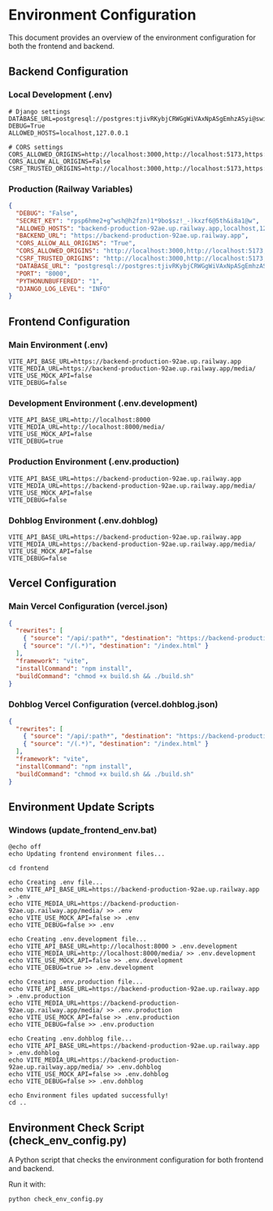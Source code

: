 # Environment Configuration

This document provides an overview of the environment configuration for both the frontend and backend.

## Backend Configuration

### Local Development (.env)

```
# Django settings
DATABASE_URL=postgresql://postgres:tjivRKybjCRWGgWiVAxNpASgEmhzASyi@switchyard.proxy.rlwy.net:57528/railway
DEBUG=True
ALLOWED_HOSTS=localhost,127.0.0.1

# CORS settings
CORS_ALLOWED_ORIGINS=http://localhost:3000,http://localhost:5173,https://dohblog.vercel.app
CORS_ALLOW_ALL_ORIGINS=False
CSRF_TRUSTED_ORIGINS=http://localhost:3000,http://localhost:5173,https://dohblog.vercel.app
```

### Production (Railway Variables)

```json
{
  "DEBUG": "False",
  "SECRET_KEY": "rpsp6hme2+g^wsh@h2fzn)1*9bo$sz!_-)kxzf6@5th&i8a1@w",
  "ALLOWED_HOSTS": "backend-production-92ae.up.railway.app,localhost,127.0.0.1",
  "BACKEND_URL": "https://backend-production-92ae.up.railway.app",
  "CORS_ALLOW_ALL_ORIGINS": "True",
  "CORS_ALLOWED_ORIGINS": "http://localhost:3000,http://localhost:5173,https://backend-production-92ae.up.railway.app,https://blog-cms-frontend-ten.vercel.app,https://dohblog.vercel.app",
  "CSRF_TRUSTED_ORIGINS": "http://localhost:3000,http://localhost:5173,https://backend-production-92ae.up.railway.app,https://blog-cms-frontend-ten.vercel.app,https://dohblog.vercel.app",
  "DATABASE_URL": "postgresql://postgres:tjivRKybjCRWGgWiVAxNpASgEmhzASyi@postgres.railway.internal:5432/railway",
  "PORT": "8000",
  "PYTHONUNBUFFERED": "1",
  "DJANGO_LOG_LEVEL": "INFO"
}
```

## Frontend Configuration

### Main Environment (.env)

```
VITE_API_BASE_URL=https://backend-production-92ae.up.railway.app
VITE_MEDIA_URL=https://backend-production-92ae.up.railway.app/media/
VITE_USE_MOCK_API=false
VITE_DEBUG=false
```

### Development Environment (.env.development)

```
VITE_API_BASE_URL=http://localhost:8000
VITE_MEDIA_URL=http://localhost:8000/media/
VITE_USE_MOCK_API=false
VITE_DEBUG=true
```

### Production Environment (.env.production)

```
VITE_API_BASE_URL=https://backend-production-92ae.up.railway.app
VITE_MEDIA_URL=https://backend-production-92ae.up.railway.app/media/
VITE_USE_MOCK_API=false
VITE_DEBUG=false
```

### Dohblog Environment (.env.dohblog)

```
VITE_API_BASE_URL=https://backend-production-92ae.up.railway.app
VITE_MEDIA_URL=https://backend-production-92ae.up.railway.app/media/
VITE_USE_MOCK_API=false
VITE_DEBUG=false
```

## Vercel Configuration

### Main Vercel Configuration (vercel.json)

```json
{
  "rewrites": [
    { "source": "/api/:path*", "destination": "https://backend-production-92ae.up.railway.app/api/:path*" },
    { "source": "/(.*)", "destination": "/index.html" }
  ],
  "framework": "vite",
  "installCommand": "npm install",
  "buildCommand": "chmod +x build.sh && ./build.sh"
}
```

### Dohblog Vercel Configuration (vercel.dohblog.json)

```json
{
  "rewrites": [
    { "source": "/api/:path*", "destination": "https://backend-production-92ae.up.railway.app/api/:path*" },
    { "source": "/(.*)", "destination": "/index.html" }
  ],
  "framework": "vite",
  "installCommand": "npm install",
  "buildCommand": "chmod +x build.sh && ./build.sh"
}
```

## Environment Update Scripts

### Windows (update_frontend_env.bat)

```batch
@echo off
echo Updating frontend environment files...

cd frontend

echo Creating .env file...
echo VITE_API_BASE_URL=https://backend-production-92ae.up.railway.app > .env
echo VITE_MEDIA_URL=https://backend-production-92ae.up.railway.app/media/ >> .env
echo VITE_USE_MOCK_API=false >> .env
echo VITE_DEBUG=false >> .env

echo Creating .env.development file...
echo VITE_API_BASE_URL=http://localhost:8000 > .env.development
echo VITE_MEDIA_URL=http://localhost:8000/media/ >> .env.development
echo VITE_USE_MOCK_API=false >> .env.development
echo VITE_DEBUG=true >> .env.development

echo Creating .env.production file...
echo VITE_API_BASE_URL=https://backend-production-92ae.up.railway.app > .env.production
echo VITE_MEDIA_URL=https://backend-production-92ae.up.railway.app/media/ >> .env.production
echo VITE_USE_MOCK_API=false >> .env.production
echo VITE_DEBUG=false >> .env.production

echo Creating .env.dohblog file...
echo VITE_API_BASE_URL=https://backend-production-92ae.up.railway.app > .env.dohblog
echo VITE_MEDIA_URL=https://backend-production-92ae.up.railway.app/media/ >> .env.dohblog
echo VITE_USE_MOCK_API=false >> .env.dohblog
echo VITE_DEBUG=false >> .env.dohblog

echo Environment files updated successfully!
cd ..
```

## Environment Check Script (check_env_config.py)

A Python script that checks the environment configuration for both frontend and backend.

Run it with:
```
python check_env_config.py
``` 
